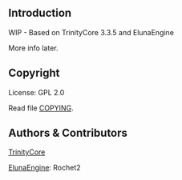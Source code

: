 ## Introduction

WIP - Based on TrinityCore 3.3.5 and ElunaEngine

More info later.


## Copyright

License: GPL 2.0

Read file [COPYING](COPYING).


## Authors &amp; Contributors

[TrinityCore](https://github.com/TrinityCore/TrinityCore)

[ElunaEngine](https://github.com/ElunaLuaEngine/ElunaTrinityWotlk): Rochet2
